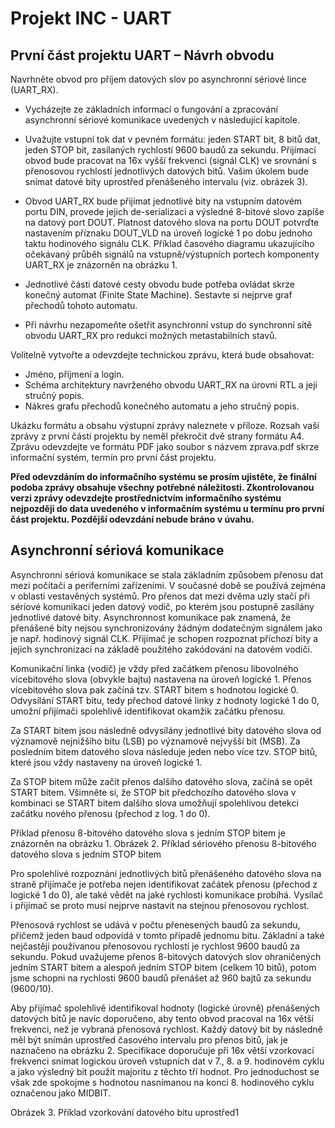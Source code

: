 # Projekt INC - UART

## První část projektu UART – Návrh obvodu
Navrhněte obvod pro příjem datových slov po asynchronní sériové lince (UART_RX).

- Vycházejte ze základních informací o fungování a zpracování asynchronní sériové
komunikace uvedených v následující kapitole.
- Uvažujte vstupní tok dat v pevném formátu: jeden START bit, 8 bitů dat, jeden STOP bit,
zasílaných rychlostí 9600 baudů za sekundu. Přijímací obvod bude pracovat na 16x vyšší
frekvenci (signál CLK) ve srovnání s přenosovou rychlostí jednotlivých datových bitů.
Vašim úkolem bude snímat datové bity uprostřed přenášeného intervalu (viz. obrázek 3).
- Obvod UART_RX bude přijímat jednotlivé bity na vstupním datovém portu DIN, provede
jejich de-serializaci a výsledné 8-bitové slovo zapíše na datový port DOUT. Platnost
datového slova na portu DOUT potvrďte nastavením příznaku DOUT_VLD na úroveň
logické 1 po dobu jednoho taktu hodinového signálu CLK. Příklad časového diagramu
ukazujícího očekávaný průběh signálů na vstupně/výstupních portech komponenty
UART_RX je znázorněn na obrázku 1.

- Jednotlivé části datové cesty obvodu bude potřeba ovládat skrze konečný automat (Finite
State Machine). Sestavte si nejprve graf přechodů tohoto automatu.
- Při návrhu nezapomeňte ošetřit asynchronní vstup do synchronní sítě obvodu UART_RX
pro redukci možných metastabilních stavů.

Volitelně vytvořte a odevzdejte technickou zprávu, která bude obsahovat:
- Jméno, příjmení a login.
- Schéma architektury navrženého obvodu UART_RX na úrovni RTL a její stručný popis.
- Nákres grafu přechodů konečného automatu a jeho stručný popis.

Ukázku formátu a obsahu výstupní zprávy naleznete v příloze. Rozsah vaší zprávy z první
části projektu by neměl překročit dvě strany formátu A4. Zprávu odevzdejte ve formátu PDF
jako soubor s názvem zprava.pdf skrze informační systém, termín pro první část projektu.

**Před odevzdáním do informačního systému se prosím ujistěte, že finální podoba zprávy
obsahuje všechny potřebné náležitosti. Zkontrolovanou verzi zprávy odevzdejte
prostřednictvím informačního systému nejpozději do data uvedeného v informačním
systému u termínu pro první část projektu. Pozdější odevzdání nebude bráno v úvahu.**

## Asynchronní sériová komunikace
Asynchronní sériová komunikace se stala základním způsobem přenosu dat mezi počítači a
periferními zařízeními. V současné době se používá zejména v oblasti vestavěných systémů.
Pro přenos dat mezi dvěma uzly stačí při sériové komunikaci jeden datový vodič, po kterém
jsou postupně zasílány jednotlivé datové bity. Asynchronnost komunikace pak znamená, že
přenášené bity nejsou synchronizovány žádným dodatečným signálem jako je např. hodinový
signál CLK. Přijímač je schopen rozpoznat příchozí bity a jejich synchronizaci na základě
použitého zakódování na datovém vodiči.

Komunikační linka (vodič) je vždy před začátkem přenosu libovolného vícebitového slova
(obvykle bajtu) nastavena na úroveň logické 1. Přenos vícebitového slova pak začíná tzv.
START bitem s hodnotou logické 0. Odvysílání START bitu, tedy přechod datové linky z
hodnoty logické 1 do 0, umožní přijímači spolehlivě identifikovat okamžik začátku přenosu.

Za START bitem jsou následně odvysílány jednotlivé bity datového slova od významově
nejnižšího bitu (LSB) po významově nejvyšší bit (MSB). Za posledním bitem datového slova
následuje jeden nebo více tzv. STOP bitů, které jsou vždy nastaveny na úroveň logické 1.

Za STOP bitem může začít přenos dalšího datového slova, začíná se opět START bitem.
Všimněte si, že STOP bit předchozího datového slova v kombinaci se START bitem dalšího
slova umožňují spolehlivou detekci začátku nového přenosu (přechod z log. 1 do 0).

Příklad přenosu 8-bitového datového slova s jedním STOP bitem je znázorněn na obrázku 1.
Obrázek 2. Příklad sériového přenosu 8-bitového datového slova s jedním STOP bitem

Pro spolehlivé rozpoznání jednotlivých bitů přenášeného datového slova na straně přijímače
je potřeba nejen identifikovat začátek přenosu (přechod z logické 1 do 0), ale také vědět na
jaké rychlosti komunikace probíhá. Vysílač i přijímač se proto musí nejprve nastavit na
stejnou přenosovou rychlost.

Přenosová rychlost se udává v počtu přenesených baudů za sekundu, přičemž jeden baud
odpovídá v tomto případě jednomu bitu. Základní a také nejčastěji používanou přenosovou
rychlostí je rychlost 9600 baudů za sekundu. Pokud uvažujeme přenos 8-bitových datových
slov ohraničených jedním START bitem a alespoň jedním STOP bitem (celkem 10 bitů),
potom jsme schopni na rychlosti 9600 baudů přenášet až 960 bajtů za sekundu (9600/10).

Aby přijímač spolehlivě identifikoval hodnoty (logické úrovně) přenášených datových bitů je
navíc doporučeno, aby tento obvod pracoval na 16x větší frekvenci, než je vybraná přenosová
rychlost. Každý datový bit by následně měl být snímán uprostřed časového intervalu pro
přenos bitů, jak je naznačeno na obrázku 2. Specifikace doporučuje při 16x větší vzorkovací
frekvenci snímat logickou úroveň vstupních dat v 7., 8. a 9. hodinovém cyklu a jako výsledný
bit použít majoritu z těchto tří hodnot. Pro jednoduchost se však zde spokojme s hodnotou
nasnímanou na konci 8. hodinového cyklu označenou jako MIDBIT.

Obrázek 3. Příklad vzorkování datového bitu uprostřed1
